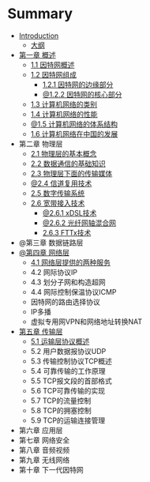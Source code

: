 # Summary

* [Introduction](README.md)
  * [大纲](da-gang.md)
* [第一章 概述](chapter1.md)
  * [1.1 因特网概述](因特网概述.md)
  * [1.2 因特网组成](12-因特网组成.md)
    * [1.2.1 因特网的边缘部分](121-因特网的边缘部分.md)
    * [@1.2.2 因特网的核心部分](122-因特网的核心部分.md)
  * [1.3 计算机网络的类别](13-计算机网络的类别.md)
  * [1.4 计算机网络的性能](14-计算机网络的性能.md)
  * [@1.5 计算机网络的体系结构](15-计算机网络的体系结构.md)
  * [1.6 计算机网络在中国的发展](16-计算机网络在中国的发展.md)
* 第二章 物理层
  * [2.1 物理层的基本概念](21-物理层的基本概念.md)
  * [2.2 数据通信的基础知识](22-数据通信的基础知识.md)
  * [2.3 物理层下面的传输媒体](23-物理层下面的传输媒体.md)
  * [@2.4 信道复用技术](24-信道复用技术.md)
  * [2.5 数字传输系统](25-数字传输系统.md)
  * [2.6 宽带接入技术](26-宽带接入技术.md)
    * [@2.6.1 xDSL技术](261-xdsl技术.md)
    * [@2.6.2 光纤网轴混合网](262-光纤网轴混合网.md)
    * [2.6.3 FTTx技术](263-fttx技术.md)
* @第三章 数据链路层
* [@第四章 网络层](第四章-网络层.md)
  * [4.1 网络层提供的两种服务](41-网络层提供的两种服务.md)
  * 4.2 网际协议IP
  * 4.3 划分子网和构造超网
  * 4.4 网际控制保温协议ICMP
  * 因特网的路由选择协议
  * IP多播
  * 虚拟专用网VPN和网络地址转换NAT
* [第五章 传输层](第五章-传输层.md)
  * [5.1 运输层协议概述](51-运输层协议概述.md)
  * 5.2 用户数据报协议UDP
  * 5.3 传输控制协议TCP概述
  * 5.4 可靠传输的工作原理
  * 5.5 TCP报文段的首部格式
  * 5.6 TCP可靠传输的实现
  * 5.7 TCP的流量控制
  * 5.8 TCP的拥塞控制
  * 5.9 TCP的运输连接管理
* 第六章 应用层
* 第七章 网络安全
* 第八章 音频视频
* 第九章 无线网络
* 第十章 下一代因特网

